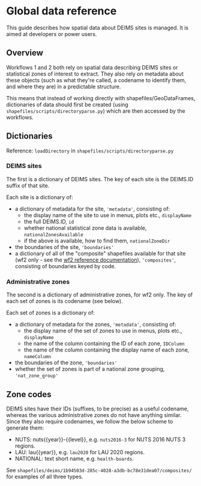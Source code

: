 # Global data reference
This guide describes how spatial data about DEIMS sites is managed.
It is aimed at developers or power users.

## Overview
Workflows 1 and 2 both rely on spatial data describing DEIMS sites or statistical zones of interest to extract.
They also rely on metadata about these objects (such as what they're called, a codename to identify them, and where they are) in a predictable structure.

This means that instead of working directly with shapefiles/GeoDataFrames, dictionaries of data should first be created (using `shapefiles/scripts/directoryparse.py`) which are then accessed by the workflows.

## Dictionaries
Reference: `loadDirectory` in `shapefiles/scripts/directoryparse.py`

### DEIMS sites
The first is a dictionary of DEIMS sites.
The key of each site is the DEIMS.ID suffix of that site.

Each site is a dictionary of:
- a dictionary of metadata for the site, `'metadata'`, consisting of:
    - the display name of the site to use in menus, plots etc., `displayName`
    - the full DEIMS.ID, `id`
    - whether national statistical zone data is available, `nationalZonesAvailable`
    - if the above is available, how to find them, `nationalZoneDir`
- the boundaries of the site, `'boundaries'`
- a dictionary of all of the "composite" shapefiles available for that site (wf2 only - see the [wf2 reference documentation](./wf2.md)), `'composites'`, consisting of boundaries keyed by code.

### Administrative zones
The second is a dictionary of administrative zones, for wf2 only.
The key of each set of zones is its codename (see below).

Each set of zones is a dictionary of:
- a dictionary of metadata for the zones, `'metadata'`, consisting of:
    - the display name of the set of zones to use in menus, plots etc., `displayName`
    - the name of the column containing the ID of each zone, `IDColumn`
    - the name of the column containing the display name of each zone, `nameColumn`
- the boundaries of the zone, `'boundaries'`
- whether the set of zones is part of a national zone grouping, `'nat_zone_group'`

## Zone codes
DEIMS sites have their IDs (suffixes, to be precise) as a useful codename, whereas the various administrative zones do not have anything similar.
Since they also require codenames, we follow the below scheme to generate them:

- NUTS: nuts{{year}}-{{level}}, e.g. `nuts2016-3` for NUTS 2016 NUTS 3 regions.
- LAU: lau{{year}}, e.g. `lau2020` for LAU 2020 regions.
- NATIONAL: text short name, e.g. `health-boards`.

See `shapefiles/deims/1b94503d-285c-4028-a3db-bc78e31dea07/composites/` for examples of all three types.
